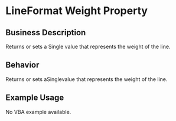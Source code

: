 # LineFormat Weight Property

## Business Description
Returns or sets a Single value that represents the weight of the line.

## Behavior
Returns or sets aSinglevalue that represents the weight of the line.

## Example Usage
No VBA example available.